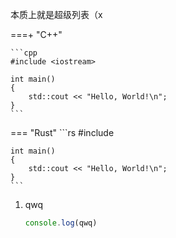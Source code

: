 本质上就是超级列表（x

===+ "C++"

    ```cpp
    #include <iostream>

    int main()
    {
        std::cout << "Hello, World!\n";
    }
    ```

=== "Rust"
    ```rs
    #include <iostream>

    int main()
    {
        std::cout << "Hello, World!\n";
    }
    ```

1. qwq
    ```js
    console.log(qwq)
    ```

